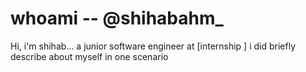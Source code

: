 
# whoami -- @shihabahm_

Hi, i'm shihab... a junior software engineer at [internship ] i did briefly describe about myself in one scenario

<br/>
<br/>



